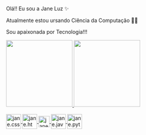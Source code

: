 Olá!! Eu sou a Jane Luz ✨

Atualmente estou ursando Ciência da Computação 👩‍💻

Sou apaixonada por Tecnologia!!!

 <div>
   <a href="https://github.com/janeluz">
  <img height = "180em" src = "https://github-readme-stats.vercel.app/api?username=janeluz&show_icons=true&theme=dracula&include_all_commits=true&count_private=true" />
    <img height="180em" src="https://github-readme-stats.vercel.app/api/top-langs/?username=janeluz&layout=compact&langs_count=7&theme=dracula"/>
   </div>
    
 
 <div style="display : inline_block"><br>
  <img align ="center" alt= "jane.css" heigth = "30"  width="40" src="https://icongr.am/devicon/css3-original-wordmark.svg?size=85&color=currentColor">
  <img align ="center" alt= "jane.html" heigth = "30"  width="40" src="https://icongr.am/devicon/html5-original-wordmark.svg?size=85&color=currentColor">
  <img align ="center" alt= "jane.js" heigth = "30"  width="30" src="https://icongr.am/devicon/javascript-original.svg?size=85&color=currentColor">
  <img align ="center" alt= "jane.java" heigth = "30"  width="40" src="https://icongr.am/devicon/java-original.svg?size=85&color=currentColor">
  <img align ="center" alt= "jane.python" heigth = "30"  width="40" src="https://icongr.am/devicon/python-original.svg?size=85&color=currentColor">
                                                                       
  </div>
